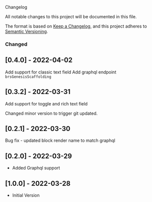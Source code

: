 Changelog

All notable changes to this project will be documented in this file.

The format is based on [Keep a Changelog](https://keepachangelog.com/en/1.0.0/),
and this project adheres to [Semantic Versioning](https://semver.org/spec/v2.0.0.html).

### Changed

## [0.4.0] - 2022-04-02

Add support for classic text field
Add graphql endpoint `brsGenesisScaffolding`

## [0.3.2] - 2022-03-31

Add support for toggle and rich text field

Changed minor version to trigger git updated.

## [0.2.1] - 2022-03-30

Bug fix - updated block render name to match graphql

## [0.2.0] - 2022-03-29

- Added Graphql support

## [1.0.0] - 2022-03-28

- Initial Version
